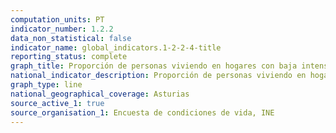 ```yaml
---
computation_units: PT
indicator_number: 1.2.2
data_non_statistical: false
indicator_name: global_indicators.1-2-2-4-title
reporting_status: complete
graph_title: Proporción de personas viviendo en hogares con baja intensidad de trabajo
national_indicator_description: Proporción de personas viviendo en hogares con baja intensidad de trabajo
graph_type: line
national_geographical_coverage: Asturias
source_active_1: true
source_organisation_1: Encuesta de condiciones de vida, INE
---
```

